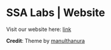 # SSA Labs | Website
Visit our website here: [link](https://ssa-labs.github.io/)

**Credit**: Theme by [manulthanura](https://github.com/manulthanura/Positivus)
